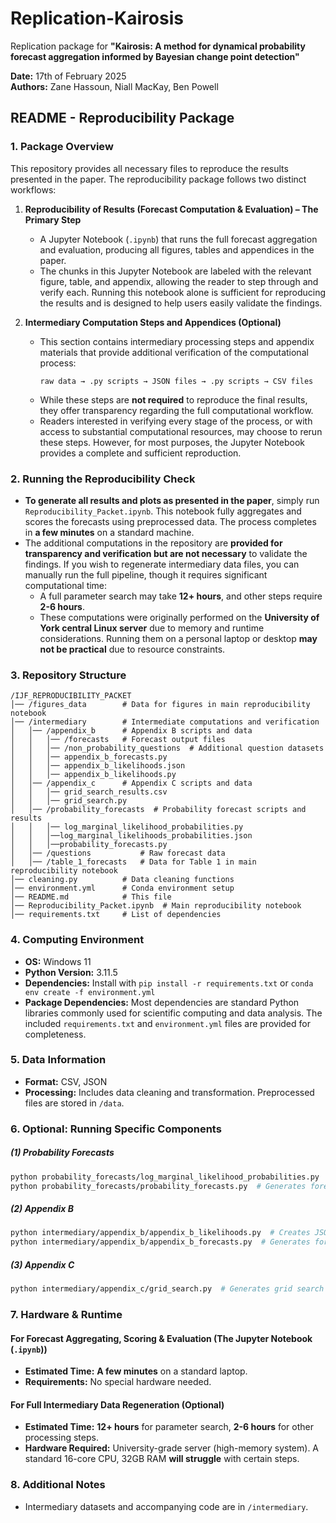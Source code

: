 # Replication-Kairosis  
Replication package for **"Kairosis: A method for dynamical probability forecast aggregation informed by Bayesian change point detection"**  

**Date:** 17th of February 2025  
**Authors:** Zane Hassoun, Niall MacKay, Ben Powell  

## README - Reproducibility Package  

### 1. Package Overview  
This repository provides all necessary files to reproduce the results presented in the paper. The reproducibility package follows two distinct workflows:  

1. **Reproducibility of Results (Forecast Computation & Evaluation) – The Primary Step**  
   - A Jupyter Notebook (`.ipynb`) that runs the full forecast aggregation and evaluation, producing all figures, tables and appendices in the paper.
   - The chunks in this Jupyter Notebook are labeled with the relevant figure, table, and appendix, allowing the reader to step through and verify each. Running this notebook alone is sufficient for reproducing the results and is designed to help users easily validate the findings.

2. **Intermediary Computation Steps and Appendices (Optional)**  
   - This section contains intermediary processing steps and appendix materials that provide additional verification of the computational process:  
     ```
     raw data → .py scripts → JSON files → .py scripts → CSV files
     ```
   - While these steps are **not required** to reproduce the final results, they offer transparency regarding the full computational workflow.  
   - Readers interested in verifying every stage of the process, or with access to substantial computational resources, may choose to rerun these steps. However, for most purposes, the Jupyter Notebook provides a complete and sufficient reproduction.  

### 2. Running the Reproducibility Check  
- **To generate all results and plots as presented in the paper**, simply run `Reproducibility_Packet.ipynb`. This notebook fully aggregates and scores the forecasts using preprocessed data. The process completes in **a few minutes** on a standard machine.  
- The additional computations in the repository are **provided for transparency and verification but are not necessary** to validate the findings. If you wish to regenerate intermediary data files, you can manually run the full pipeline, though it requires significant computational time:  
  - A full parameter search may take **12+ hours**, and other steps require **2-6 hours**.  
  - These computations were originally performed on the **University of York central Linux server** due to memory and runtime considerations. Running them on a personal laptop or desktop **may not be practical** due to resource constraints.  

### 3. Repository Structure  


```
/IJF_REPRODUCIBILITY_PACKET
│── /figures_data        # Data for figures in main reproducibility notebook
│── /intermediary        # Intermediate computations and verification
│   │── /appendix_b      # Appendix B scripts and data
│   │   │── /forecasts   # Forecast output files
│   │   │── /non_probability_questions  # Additional question datasets
│   │   │── appendix_b_forecasts.py
│   │   │── appendix_b_likelihoods.json
│   │   │── appendix_b_likelihoods.py
│   │── /appendix_c      # Appendix C scripts and data
│   │   │── grid_search_results.csv
│   │   │── grid_search.py
│   │── /probability_forecasts  # Probability forecast scripts and results
│   │   │── log_marginal_likelihood_probabilities.py
│   │   │──log_marginal_likelihoods_probabilities.json
│   │   │──probability_forecasts.py
│   │── /questions           # Raw forecast data
│   │── /table_1_forecasts   # Data for Table 1 in main reproducibility notebook
│── cleaning.py          # Data cleaning functions
│── environment.yml      # Conda environment setup
│── README.md            # This file
│── Reproducibility_Packet.ipynb  # Main reproducibility notebook
│── requirements.txt     # List of dependencies
```

### 4. Computing Environment  
- **OS:** Windows 11  
- **Python Version:** 3.11.5  
- **Dependencies:** Install with `pip install -r requirements.txt` or `conda env create -f environment.yml`  
- **Package Dependencies:** Most dependencies are standard Python libraries commonly used for scientific computing and data analysis. The included `requirements.txt` and `environment.yml` files are provided for completeness.  

### 5. Data Information  
- **Format:** CSV, JSON  
- **Processing:** Includes data cleaning and transformation. Preprocessed files are stored in `/data`.  
  
### 6.  **Optional: Running Specific Components**  
##### **(1) Probability Forecasts**  
```bash
python probability_forecasts/log_marginal_likelihood_probabilities.py  # Creates JSON likelihood data
python probability_forecasts/probability_forecasts.py  # Generates forecast CSV files from JSON Likelihood
```
##### **(2) Appendix B**  
```bash
python intermediary/appendix_b/appendix_b_likelihoods.py  # Creates JSON likelihood data
python intermediary/appendix_b/appendix_b_forecasts.py  # Generates forecast CSV files from JSON Likelihood
```
##### **(3) Appendix C**  
```bash
python intermediary/appendix_c/grid_search.py  # Generates grid search results CSV
```

### 7. Hardware & Runtime  
#### **For Forecast Aggregating, Scoring & Evaluation (The Jupyter Notebook (`.ipynb`))**  
- **Estimated Time:** **A few minutes** on a standard laptop.  
- **Requirements:** No special hardware needed.  

#### **For Full Intermediary Data Regeneration (Optional)**  
- **Estimated Time:** **12+ hours** for parameter search, **2-6 hours** for other processing steps.  
- **Hardware Required:** University-grade server (high-memory system). A standard 16-core CPU, 32GB RAM **will struggle** with certain steps.  

### 8. Additional Notes  
- Intermediary datasets and accompanying code are in `/intermediary`.  
